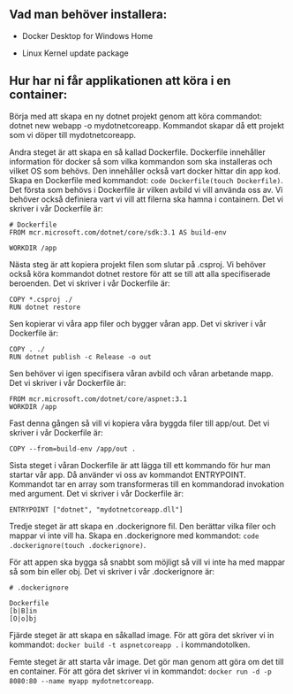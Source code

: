 ## Vad man behöver installera:

- Docker Desktop for Windows Home

- Linux Kernel update package

  ## 

## Hur har ni får applikationen att köra i en container:

Börja med att skapa en ny dotnet projekt genom att köra commandot: dotnet new webapp -o mydotnetcoreapp. Kommandot skapar då ett projekt som vi döper till mydotnetcoreapp. 

Andra steget är att skapa en så kallad Dockerfile. Dockerfile innehåller information för docker så som vilka kommandon som ska installeras och vilket OS som behövs. Den innehåller också vart docker hittar din app kod. Skapa en Dockerfile med kommandot: `code Dockerfile(touch Dockerfile)`. Det första som behövs i Dockerfile är vilken avbild vi vill använda oss av. Vi behöver också definiera vart vi vill att filerna ska hamna i containern. Det vi skriver i vår Dockerfile är:

```text
# Dockerfile
FROM mcr.microsoft.com/dotnet/core/sdk:3.1 AS build-env

WORKDIR /app
```

Nästa steg är att kopiera projekt filen som slutar på .csproj. Vi behöver också köra kommandot dotnet restore för att se till att alla specifiserade beroenden. Det vi skriver i vår Dockerfile är:

```text
COPY *.csproj ./
RUN dotnet restore
```

Sen kopierar vi våra app filer och bygger våran app. Det vi skriver i vår Dockerfile är:

```text
COPY . ./
RUN dotnet publish -c Release -o out
```

Sen behöver vi igen specifisera våran avbild och våran arbetande mapp. Det vi skriver i vår Dockerfile är:

```text
FROM mcr.microsoft.com/dotnet/core/aspnet:3.1
WORKDIR /app
```

Fast denna gången så vill vi kopiera våra byggda filer till app/out. Det vi skriver i vår Dockerfile är:

```text
COPY --from=build-env /app/out .
```

Sista steget i våran Dockerfile är att lägga till ett kommando för hur man startar vår app. Då använder vi oss av kommandot ENTRYPOINT. Kommandot tar en array som transformeras till en kommandorad invokation med argument. Det vi skriver i vår Dockerfile är:

```text
ENTRYPOINT ["dotnet", "mydotnetcoreapp.dll"]
```

Tredje steget är att skapa en .dockerignore fil. Den berättar vilka filer och mappar vi inte vill ha. Skapa en .dockerignore med kommandot: `code .dockerignore(touch .dockerignore)`.

För att appen ska bygga så snabbt som möjligt så vill vi inte ha med mappar så som bin eller obj. Det vi skriver i vår .dockerignore är:

```text
# .dockerignore

Dockerfile
[b|B]in
[O|o]bj
```

Fjärde steget är att skapa en såkallad image. För att göra det skriver vi in kommandot: `docker build -t aspnetcoreapp .` i kommandotolken. 

Femte steget är att starta vår image. Det gör man genom att göra om det till en container. För att göra det skriver vi in kommandot: `docker run -d -p 8080:80 --name myapp mydotnetcoreapp`. 